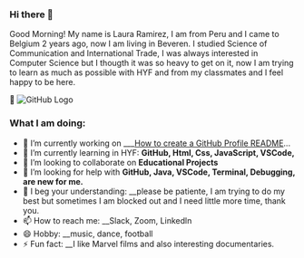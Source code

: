 
### Hi there 👋

Good Morning!  My name is Laura Ramirez, I am from Peru and I came to Belgium 2 years ago, now I am living in Beveren.  I studied Science of Communication and International Trade,  I was always interested in Computer Science but I thougth it was so heavy to get on it, now I am trying to learn as much as possible with HYF and from my classmates and I feel happy to be here.


:smiling_face_with_three_hearts:
![GitHub Logo](https://assets.pokemon.com/assets/cms2/img/misc/countries/be/country_detail_pokemon.png)


### What I am doing:
- 🔭 I’m currently working on ___[How to create a GitHub Profile README](https://www.aboutmonica.com/blog/how-to-create-a-github-profile-readme)...
- 🌱 I’m currently learning in HYF: __GitHub, Html, Css, JavaScript, VSCode,__
- 👯 I’m looking to collaborate on __Educational Projects__
- 🤔 I’m looking for help with __GitHub, Java, VSCode, Terminal, Debugging, are new for me.__
- 💬 I beg your understanding:  __please be patiente, I am trying to do my best but sometimes I am blocked out and I need little more time, thank you.
- 📫 How to reach me: __Slack, Zoom, Linkedln
- 😄 Hobby: __music, dance, football
- ⚡ Fun fact: __I like Marvel films and also interesting documentaries.

